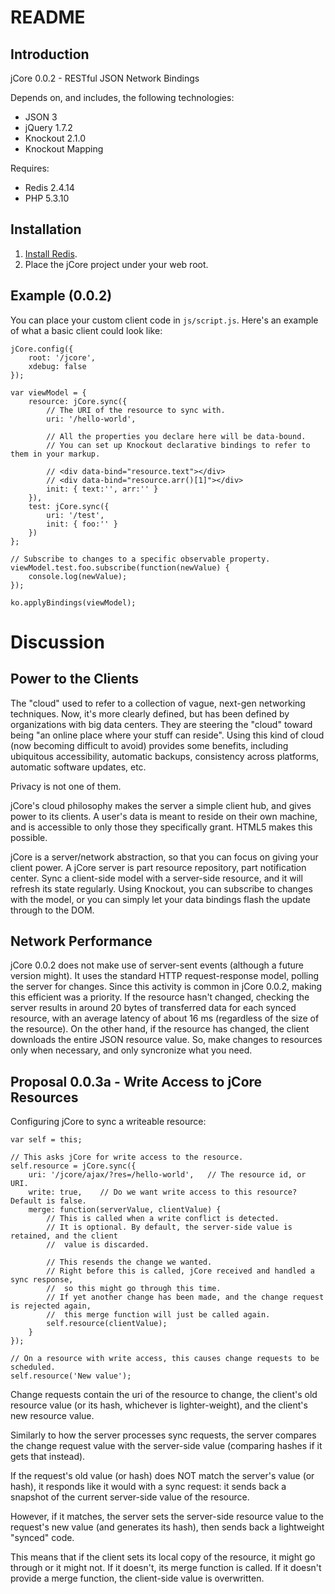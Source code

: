 README
======

Introduction
------------

jCore 0.0.2 - RESTful JSON Network Bindings

Depends on, and includes, the following technologies:

* JSON 3
* jQuery 1.7.2
* Knockout 2.1.0
* Knockout Mapping

Requires:

* Redis 2.4.14
* PHP 5.3.10

Installation
------------

1. [Install Redis](http://redis.io/download).
2. Place the jCore project under your web root.

Example (0.0.2)
-------------------

You can place your custom client code in `js/script.js`. Here's an example of what a basic client could look like:

	jCore.config({
		root: '/jcore',
		xdebug: false
	});

	var viewModel = {
		resource: jCore.sync({
			// The URI of the resource to sync with.
			uri: '/hello-world',

			// All the properties you declare here will be data-bound.
			// You can set up Knockout declarative bindings to refer to them in your markup.

			// <div data-bind="resource.text"></div>
			// <div data-bind="resource.arr()[1]"></div>
			init: { text:'', arr:'' }
		}),
		test: jCore.sync({
			uri: '/test',
			init: { foo:'' }
		})
	};

	// Subscribe to changes to a specific observable property.
	viewModel.test.foo.subscribe(function(newValue) {
		console.log(newValue);
	});
	 
 	ko.applyBindings(viewModel);


Discussion
==========

Power to the Clients
--------------------

The "cloud" used to refer to a collection of vague, next-gen networking techniques. Now, it's more clearly defined, but has been defined by organizations with big data centers. They are steering the "cloud" toward being "an online place where your stuff can reside". Using this kind of cloud (now becoming difficult to avoid) provides some benefits, including ubiquitous accessibility, automatic backups, consistency across platforms, automatic software updates, etc. 

Privacy is not one of them.

jCore's cloud philosophy makes the server a simple client hub, and gives power to its clients. A user's data is meant to reside on their own machine, and is accessible to only those they specifically grant. HTML5 makes this possible.

jCore is a server/network abstraction, so that you can focus on giving your client power. A jCore server is part resource repository, part notification center. Sync a client-side model with a server-side resource, and it will refresh its state regularly. Using Knockout, you can subscribe to changes with the model, or you can simply let your data bindings flash the update through to the DOM. 


Network Performance
-------------------

jCore 0.0.2 does not make use of server-sent events (although a future version might). It uses the standard HTTP request-response model, polling the server for changes. Since this activity is common in jCore 0.0.2, making this efficient was a priority. If the resource hasn't changed, checking the server results in around 20 bytes of transferred data for each synced resource, with an average latency of about 16 ms (regardless of the size of the resource). On the other hand, if the resource has changed, the client downloads the entire JSON resource value. So, make changes to resources only when necessary, and only syncronize what you need. 


Proposal 0.0.3a - Write Access to jCore Resources
-------------------------------------------------

Configuring jCore to sync a writeable resource:

	var self = this;

	// This asks jCore for write access to the resource.
	self.resource = jCore.sync({
		uri: '/jcore/ajax/?res=/hello-world',	// The resource id, or URI.
		write: true,	// Do we want write access to this resource? Default is false.
		merge: function(serverValue, clientValue) {
			// This is called when a write conflict is detected.
			// It is optional. By default, the server-side value is retained, and the client
			//	value is discarded.

			// This resends the change we wanted.
			// Right before this is called, jCore received and handled a sync response,
			//	so this might go through this time.
			// If yet another change has been made, and the change request is rejected again,
			//	this merge function will just be called again.
			self.resource(clientValue);
		}
	});

	// On a resource with write access, this causes change requests to be scheduled.
	self.resource('New value');

Change requests contain the uri of the resource to change, the client's old resource value (or
its hash, whichever is lighter-weight), and the client's new resource value.

Similarly to how the server processes sync requests, the server compares the change request value
with the server-side value (comparing hashes if it gets that instead). 

If the request's old value (or hash) does NOT match the server's value (or hash), it responds like it 
would with a sync request: it sends back a snapshot of the current server-side value of the resource.

However, if it matches, the server sets the server-side resource value to the request's new value (and generates its hash), then sends back a lightweight "synced" code.

This means that if the client sets its local copy of the resource, it might go through or it might not. If it doesn't, its merge function is called. If it doesn't provide a merge function, the client-side value is overwritten. 






